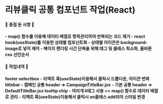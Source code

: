 <h1> 리뷰클릭 공통 컴포넌트 작업(React) </h1>


<h4>🔧 중점 둔 사항 🔧 <h4>
- map() 함수를 이용해 데이터 배열로 항목관리하여 반복되는 코드 제거
- react hook(useState)를 이용한 상태별 컴포넌트화
- 상태별 아이콘은 background-image로 넣어 제어
- 페이지 렌더링 시간 단축을 위해 태그 및 클래스 최소화, 올바른 css 선언순서


<h4>🔧 작업내역 🔧 <h4>
footer 
selectbox 
- 리엑트 훅(useState)이용해서 클릭시 드롭다운, 아이콘 변화
titlebar
- 캠페인 공통 header => CampaignTitleBar.jsx
- 기본 공통 header => DefaultTitleBar.jsx
tooltip 
chip 
- 여러개 li태그 사용 => map() 함수로 데이터 배열로 관리
- 리엑트 훅(useState)이용해서 클릭시 on클래스 add되어 스타일 변경








